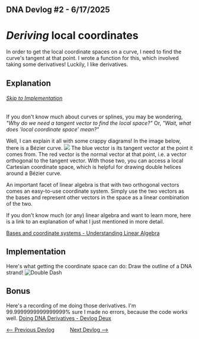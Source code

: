 ## DNA Devlog #2 - 6/17/2025
# *Deriving* local coordinates

In order to get the local coordinate spaces on a curve, I need to find the curve's tangent at that point. I wrote a function for this, which involved taking some derivatives!
Luckily, I like derivatives.

## Explanation
###### [Skip to Implementation](#implementation)

If you don't know much about curves or splines, you may be wondering,
*"Why do we need a tangent vector to find the local space?"*
Or,
*"Wait, what does 'local coordinate space' mean?"*

Well, I can explain it all with some crappy diagrams!
In the image below, there is a Bézier curve.
![](DNA_devlog_2_tangent_6-19-25.png)
The blue vector is its tangent vector at the point it comes from.
The red vector is the normal vector at that point, i.e. a vector orthogonal to the tangent vector.
With those two, you can access a local Cartesian coordinate space, which is helpful for drawing double helices around a Bézier curve.

An important facet of linear algebra is that with two orthogonal vectors comes an easy-to-use coordinate system. Simply use the two vectors as the bases and represent other vectors in the space as a linear combination of the two.

If you don't know much (or any) linear algebra and want to learn more, here is a link to an explanation of what I just mentioned in more detail.

[Bases and coordinate systems - Understanding Linear Algebra](https://understandinglinearalgebra.org/sec-bases.html)

## Implementation

Here's what getting the coordinate space can do: Draw the outline of a DNA strand!
![Double Dash](DNA_devlog_2_demo.png)

## Bonus

Here's a recording of me doing those derivatives. I'm 99.9999999999999999% sure I made no errors, because the code works well.
[Doing DNA Derivatives - Devlog Deux](https://youtu.be/37sDUqLihXc)

[<-- Previous Devlog](DNA_DEVLOG_1.md)   [Next Devlog -->](DNA_DEVLOG_3.md)